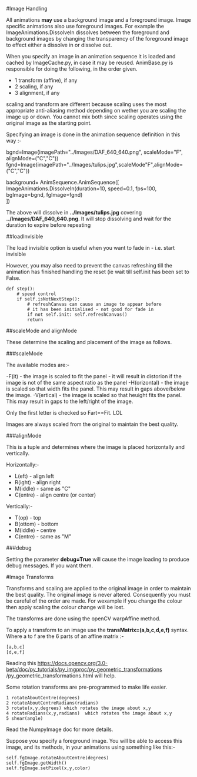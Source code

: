 #Image Handling

All animations **may** use a background image and a foreground image. Image specific animations also use foreground 
images. For example the ImageAnimations.DissolveIn dissolves between the foreground and background images by changing the transparency of the
 foreground image to effect either a dissolve in or dissolve out.
  
When you specify an image in an animation sequence it is loaded and cached by ImageCache.py, in case it may
 be reused. AnimBase.py is responsible for doing the following, in the order given.

- 1 transform (affine), if any  
- 2 scaling, if any
- 3 alignment, if any    

scaling and transform are different because scaling uses the most appropriate anti-aliasing method depending on 
wether you are scaling the image up or down. You cannot mix both since scaling operates using the original image as 
the starting point.

Specifying an image is done in the animation sequence definition in this way :-
    
bgnd=Image{imagePath="../Images/DAF_640_640.png", scaleMode="F", alignMode=("C","C")) 
fgnd=Image(imagePath="../Images/tulips.jpg",scaleMode"F",alignMode=("C","C"))  

background= AnimSequence.AnimSequence([  
    ImageAnimations.DissolveIn(duration=10, speed=0.1, fps=100, bgImage=bgnd, fgImage=fgnd)  
])  

The above will dissolve in  **../Images/tulips.jpg** covering **../Images/DAF_640_640.png**. It will stop dissolving and 
wait for the duration to expire before repeating

##loadInvisible

The load invisible option is useful when you want to fade in - i.e. start invisible

However, you may also need to prevent the canvas refreshing till the animation has finished handling the reset (ie 
wait till self.init has been set to False.

    def step():
        # speed control
        if self.isNotNextStep():
            # refreshCanvas can cause an image to appear before
            # it has been initialised - not good for fade in
            if not self.init: self.refreshCanvas()
            return

##scaleMode and alignMode

These determine the scaling and placement of the image as follows.

###scaleMode

The available modes are:-

-F(it) - the image is scaled to fit the panel - it will result in distorion if the image is not of the same aspect 
ratio as the panel
-H(orizontal) - the image is scaled so that width fits the panel. This may result in gaps above/below the image.
-V(ertical) -  the image is scaled so that heuight fits the panel. This may result in gaps to the left/right of the 
image.

Only the first letter is checked so Fart==Fit. LOL

Images are always scaled from the original to maintain the best quality.

###alignMode

This is a tuple and determines where the image is placed horizontally and vertically.

Horizontally:-
- L(eft) - align left
- R(ight) - align right
- M(iddle) - same as "C"
- C(entre) - align centre (or center)

Vertically:-
- T(op) - top
- B(ottom) - bottom
- M(iddle) - centre
- C(entre) - same as "M"

###debug

Setting the parameter **debug=True** will cause the image loading to produce debug messages. If you want them.

#Image Transforms

Transforms and scaling are applied to the original image in order to maintain the best quality. The original image is
 never altered. Consequently you must
 be careful of the order are made. For wexample if you change the colour then apply scaling the colour change will be
  lost.

The transforms are done using the openCV warpAffine method.

To apply a transform to an image use the **transMatrix=(a,b,c,d,e,f)** syntax. Where a to f are the 6 parts of an 
affine matrix :-  

    [a,b,c]  
    [d,e,f]  
        
Reading this https://docs.opencv.org/3.0-beta/doc/py_tutorials/py_imgproc/py_geometric_transformations
/py_geometric_transformations.html will help.

Some rotation transforms are pre-programmed to make life easier.

    1 rotateAboutCentre(degrees)  
    2 rotateAboutCentreRadians(radians)
    3 rotate(x,y,degrees) which rotates the image about x,y  
    4 rotateRadians(x,y,radians)  which rotates the image about x,y  
    5 shear(angle)

Read the NumpyImage doc for more details.

Suppose you specify a foreground image. You will be able to access this image, and its methods, in your animations 
using something like this:-

    self.fgImage.rotateAboutCentre(degrees)
    self.fgImage.getWidth()
    self.fgImage.setPixel(x,y,color)
    



